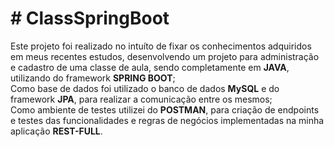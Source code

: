 <h1># ClassSpringBoot</h1>

<div>  Este projeto foi realizado no intuíto de fixar os conhecimentos adquiridos em meus recentes estudos, desenvolvendo um projeto para administração e cadastro de uma classe de aula, sendo completamente em <b>JAVA</b>, utilizando do framework <b>SPRING BOOT</b>;</div>
<div>  Como base de dados foi utilizado o banco de dados <b>MySQL</b> e do framework <b>JPA</b>, para realizar a comunicação entre os mesmos; </div>
<div>  Como ambiente de testes utilizei do <b>POSTMAN</b>, para criação de endpoints e testes das funcionalidades e regras de negócios implementadas na minha aplicação <b>REST-FULL</b>.</div>
